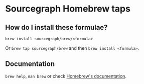 # Sourcegraph Homebrew taps

## How do I install these formulae?
`brew install sourcegraph/brew/<formula>`

Or `brew tap sourcegraph/brew` and then `brew install <formula>`.

## Documentation
`brew help`, `man brew` or check [Homebrew's documentation](https://docs.brew.sh).
